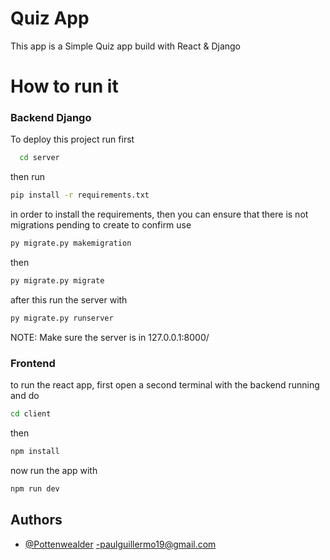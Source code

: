 
# Quiz App

This app is a Simple Quiz app build with React & Django

# How to run it
 
### Backend Django
To deploy this project run first 

```bash
  cd server
```
then run
```bash
pip install -r requirements.txt
```
in order to install the requirements, then you can ensure that there is not migrations pending to create to confirm use

```bash
py migrate.py makemigration
```
then
```bash
py migrate.py migrate
```
after this run the server with
```bash
py migrate.py runserver
```
NOTE: Make sure the server is in 127.0.0.1:8000/
### Frontend

to run the react app, first open a second terminal with the backend running and do

```bash
cd client
```
then
```bash
npm install
```
now run the app with
```bash
npm run dev
```




## Authors

- [@Pottenwealder](https://github.com/Activox)
-paulguillermo19@gmail.com

